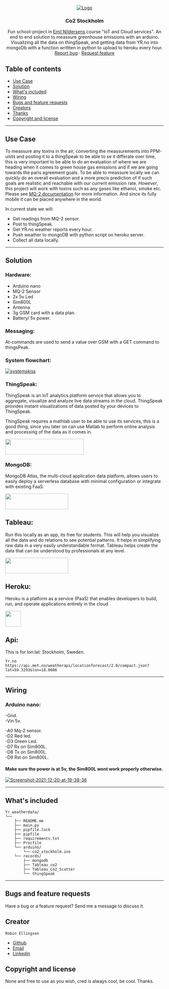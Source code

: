 <p align="center">
  <a href="Co2">
    <a href="https://ibb.co/LZ360jt"><img src="https://i.ibb.co/Js92c67/Logo.png" alt="Logo" border="0"></a>
  </a>

  <h3 align="center">Co2 Stockholm</h3>

  <p align="center">
    Fun school-project in <a href="https://github.com/voxic">Emil Nildersens</a> course "IoT and Cloud services".
    An end to end solution to meassure greenhouse emissions with an arduino. Visualizing all the data on thingSpeak, 
    and getting data from YR.no into mongoDb with a function writtten in python to upload to heroku every hour. 
    <br>
    <a href="https://reponame/issues/new?template=bug.md">Report bug</a>
    ·
    <a href="https://reponame/issues/new?template=feature.md&labels=feature">Request feature</a>
  </p>


## Table of contents
- [Use Case](#Use-Case)
- [Solution](#solution)
- [What's included](#whats-included)
- [Wiring](#wiring)
- [Bugs and feature requests](#bugs-and-feature-requests)
- [Creators](#creators)
- [Thanks](#thanks)
- [Copyright and license](#copyright-and-license)
---
## Use Case
To meassure any toxins in the air, converting the meassurements into PPM-units and posting it to a thingSpeak to be able
to se it differate over time, this is very important to be able to do an evaluation of where we are heading when it comes to green house gas emissions
and if we are going towards the paris agreement goals. To be able to meassure locally we can quickly do an overall evaluation and a more precis prediction of if such goals are realistic and reachable 
with our current emission rate.
_However_, this project will work with toxins such as any gases like ethanol, smoke etc. Please see [MQ-2 documentation](https://www.pololu.com/file/0J309/MQ2.pdf) for more information.
And since its fully mobile it can be placed anywhere in the world.

In current state we will:
- Get readings from MQ-2 sensor.
- Post to thingSpeak.
- Get YR.no weather reports every hour.
- Push weather to mongoDB with python script on heroku server.
- Collect all data locally.


---
## Solution
### Hardware:
- Arduino nano
- MQ-2 Sensor
- 2x 5v Led
- Sim800L
- Antenna
- 3g GSM card with a data plan.
- Battery/ 5v power. 


### Messaging:
At-commands are used to send a value over GSM with a GET command to thingsPeak.

### System flowchart:
<a href="https://ibb.co/t8mr2j7"><img src="https://i.ibb.co/vZwndy7/systemskiss.png" alt="systemskiss" border="0"></a>

### ThingSpeak:
ThingSpeak is an IoT analytics platform service that allows you to aggregate, visualize and analyze live data streams in the cloud.
ThingSpeak provides instant visualizations of data posted by your devices to ThingSpeak.

ThingSpeak requires a mathlab user to be able to use its services, this is a good thing, since you later on can use Matlab to perform online analysis and processing of the data as it comes in. 

<img src="https://brands.home-assistant.io/_/thingspeak/logo.png" height="50" width="250">

### MongoDB:
MongoDB Atlas, the multi-cloud application data platform, allows users to easily deploy a serverless database with minimal configuration or integrate with existing FaaS.

<img src="https://upload.wikimedia.org/wikipedia/commons/thumb/9/93/MongoDB_Logo.svg/2560px-MongoDB_Logo.svg.png" height="50" width="200">


## Tableau:
Run this locally as an app, its free for students.
This will help you visualize all the data and do relations to see potential patterns.
It helps in simplifying raw data in a very easily understandable format. Tableau helps create the data that can be understood by professionals at any level.

<img src="https://upload.wikimedia.org/wikipedia/commons/4/4b/Tableau_Logo.png" height="50" width="200">


## Heroku: 
Heroku is a platform as a service (PaaS) that enables developers to build, run, and operate applications entirely in the cloud

<img src="https://iconape.com/wp-content/files/xn/371066/svg/371066.svg" height="50" width="50">


## Api:
This is for lon:lat: Stockholm, Sweden.

    Yr.no
    https://api.met.no/weatherapi/locationforecast/2.0/compact.json?lat=59.3293&lon=18.0686
---
## Wiring
### Arduino nano:
-Gnd.<br>
-Vin 5v.

-A0 Mq-2 sensor.<br>
-D2 Red led.<br>
-D3 Green Led.<br>
-D7 Rx on Sim800L.<br>
-D8 Tx on Sim800L.<br>
-D9 Rst on Sim800L.<br>

#### Make sure the power is at 5v, the Sim800L wont work properly otherwise.


<a href="https://ibb.co/X78TDSD"><img src="https://i.ibb.co/6HB58g8/Screenshot-2021-12-20-at-19-38-36.png" alt="Screenshot-2021-12-20-at-19-38-36" border="0"></a>

---
## What's included

```text
Yr_weatherdata/
└── 
    ├── README.me
    ├── main.py
    ├── pipfile.lock
    ├── pipfile
    ├── requirements.txt
    ├── Procfile 
    └── arduino/
        └── co2_stockholm.ino
    └── records/
        ├── mongodb
        ├── Tableau_co2
        ├── Tableau_Co2_Scatter
        └── thingSpeak
```
---
## Bugs and feature requests

Have a bug or a feature request? Send me a message to discuss it.


## Creator

    Robin Ellingsen

- [Github]("https://github.com/ascoolarobban")
- [Email]("robin@fauxdelorean.com")
- [Linkedin]("https://www.linkedin.com/in/iotrobban/")




## Copyright and license
None and free to use as you wish, cred is always cool, be cool.
Thanks.
